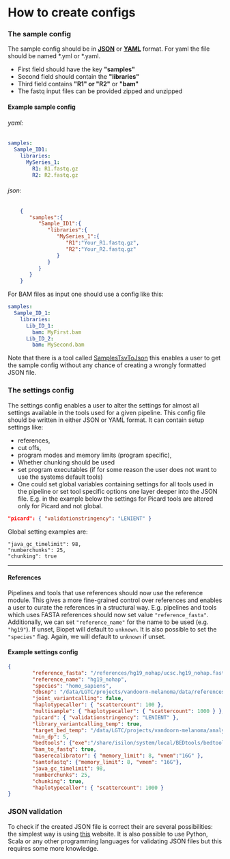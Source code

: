 # How to create configs

### The sample config

The sample config should be in [__JSON__](http://www.json.org/) or [__YAML__](http://yaml.org/) format. For yaml the file should be named *.yml or *.yaml.

- First field should have the key __"samples"__
- Second field should contain the __"libraries"__
- Third field contains __"R1" or "R2"__ or __"bam"__
- The fastq input files can be provided zipped and unzipped

#### Example sample config

###### yaml:

``` yaml
samples:
  Sample_ID1:
    libraries:
      MySeries_1:
        R1: R1.fastq.gz
        R2: R2.fastq.gz
```

###### json:

``` json
    {  
       "samples":{  
          "Sample_ID1":{  
             "libraries":{  
                "MySeries_1":{  
                   "R1":"Your_R1.fastq.gz",
                   "R2":"Your_R2.fastq.gz"
                }
             }
          }
       }
    }
```

For BAM files as input one should use a config like this:
  
``` yaml
samples:
  Sample_ID_1:
    libraries:  
      Lib_ID_1:
        bam: MyFirst.bam
      Lib_ID_2:
        bam: MySecond.bam
```


Note that there is a tool called [SamplesTsvToJson](../tools/SamplesTsvToJson.md) this enables a user to get the sample config without any chance of creating a wrongly formatted JSON file.


### The settings config
The settings config enables a user to alter the settings for almost all settings available in the tools used for a given pipeline.
This config file should be written in either JSON or YAML format. It can contain setup settings like:

 * references,
 * cut offs,
 * program modes and memory limits (program specific),
 * Whether chunking should be used
 * set program executables (if for some reason the user does not want to use the systems default tools)
 * One could set global variables containing settings for all tools used in the pipeline or set tool specific options one layer 
 deeper into the JSON file. E.g. in the example below the settings for Picard tools are altered only for Picard and not global. 


``` json
"picard": { "validationstringency": "LENIENT" } 
```

Global setting examples are:
~~~
"java_gc_timelimit": 98,
"numberchunks": 25,
"chunking": true
~~~


----

#### References
Pipelines and tools that use references should now use the reference module.
This gives a more fine-grained control over references and enables a user to curate the references in a structural way.
E.g. pipelines and tools which uses FASTA references should now set value `"reference_fasta"`.
Additionally, we can set `"reference_name"` for the name to be used (e.g. `"hg19"`). If unset, Biopet will default to `unknown`.
It is also possible to set the `"species"` flag. Again, we will default to `unknown` if unset.
#### Example settings config
``` json
{
        "reference_fasta": "/references/hg19_nohap/ucsc.hg19_nohap.fasta",
        "reference_name": "hg19_nohap",
        "species": "homo_sapiens",
        "dbsnp": "/data/LGTC/projects/vandoorn-melanoma/data/references/hg19_nohap/dbsnp_137.hg19_nohap.vcf",
        "joint_variantcalling": false,
        "haplotypecaller": { "scattercount": 100 },
        "multisample": { "haplotypecaller": { "scattercount": 1000 } },
        "picard": { "validationstringency": "LENIENT" },
        "library_variantcalling_temp": true,
        "target_bed_temp": "/data/LGTC/projects/vandoorn-melanoma/analysis/target.bed",
        "min_dp": 5,
        "bedtools": {"exe":"/share/isilon/system/local/BEDtools/bedtools-2.17.0/bin/bedtools"},
        "bam_to_fastq": true,
        "baserecalibrator": { "memory_limit": 8, "vmem":"16G" },
        "samtofastq": {"memory_limit": 8, "vmem": "16G"},
        "java_gc_timelimit": 98,
        "numberchunks": 25,
        "chunking": true,
        "haplotypecaller": { "scattercount": 1000 }
}
```

### JSON validation

To check if the created JSON file is correct their are several possibilities: the simplest way is using [this](http://jsonformatter.curiousconcept.com/)
website. It is also possible to use Python, Scala or any other programming languages for validating JSON files but this requires some more knowledge.